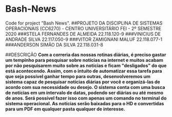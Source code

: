# Bash-News
Code for project "Bash News". 
##PROJETO DA DISCIPLINA DE SISTEMAS OPERACIONAIS (CC6270) - CENTRO UNIVERSITÁRIO FEI - 2º SEMESTRE 2020
###STELA FERNANDES DE ALMEIDA	22.118.120-9
###VINICIUS DE ANDRADE SILVA	22.117.050-9
###VITOR ZAMIGNANI MALUF	22.118.077-1
###ANDERSON SIMÃO DA SILVA	22.118.031-8

##DESCRIÇÃO
**Com a correria das nossas rotinas diárias, é preciso gastar um tempinho para pesquisar sobre notícias na internet e muitos acabam por não pesquisarem muito sobre as notícias e ficam "desligados" do que está acontecendo. Assim, com o intuito de automatizar essa tarefa para que seja possível ganhar tempo para outras, desenvolveremos um sistema capaz de pesquisar notícias diárias por você e organizá-las de acordo com sua necessidade ou desejo. 
O sistema conta com uma busca de notícias em um intervalo de datas, podendo ser diárias ou até mesmo de anos. Será possível fazer isso com apenas um comando no terminal do sistema operacional. As notícias serão baixadas para o HD e convertidas para um PDF em qualquer pasta qualquer de interesse.**
